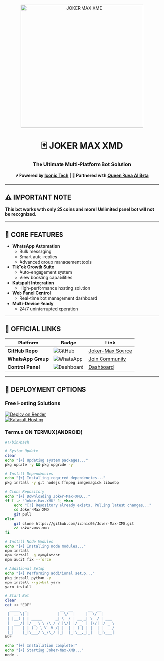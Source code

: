 <p align="center">
  <img src="https://files.catbox.moe/pk48i2.jpg" alt="JOKER MAX XMD" width="400">
</p>

<h1 align="center">🃏 JOKER MAX XMD</h1>
<h3 align="center">The Ultimate Multi-Platform Bot Solution</h3>
<p align="center">
  <strong>⚡ Powered by <a href="https://github.com/iconic05">Iconic Tech</a> | 🤝 Partnered with <a href="https://github.com/iconic05/Queen-ruva-ai-beta">Queen Ruva AI Beta</a></strong>
</p>

---

## ⚠️ IMPORTANT NOTE
**This bot works with only 25 coins and more! Unlimited panel bot will not be recognized.**

---

## 🌟 CORE FEATURES  
- **WhatsApp Automation**  
  - Bulk messaging  
  - Smart auto-replies  
  - Advanced group management tools  
- **TikTok Growth Suite**  
  - Auto-engagement system  
  - View boosting capabilities  
- **Katapult Integration**  
  - High-performance hosting solution  
- **Web Panel Control**  
  - Real-time bot management dashboard  
- **Multi-Device Ready**  
  - 24/7 uninterrupted operation  

---

## 🔗 OFFICIAL LINKS  

| Platform          | Badge | Link |
|-------------------|-------|------|
| **GitHub Repo**   | ![GitHub](https://img.shields.io/badge/Source-Code-success) | [Joker-Max Source](https://github.com/iconic05/Joker-max) |
| **WhatsApp Group**| ![WhatsApp](https://img.shields.io/badge/Community-Chat-green) | [Join Community](https://chat.whatsapp.com/YOUR_INVITE) |
| **Control Panel** | ![Dashboard](https://img.shields.io/badge/Control-Panel-blue) | [Dashboard](https://bot-hosting.net/?aff=1274828280750407803) |

---

## 🚀 DEPLOYMENT OPTIONS

### Free Hosting Solutions
[![Deploy on Render](https://img.shields.io/badge/Render-Free_Hosting-blue?style=for-the-badge)](https://bot-hosting.net/?aff=1274828280750407803)  
[![Katapult Hosting](https://img.shields.io/badge/Katapult-Optimized-orange?style=for-the-badge)](https://dashboard.katabump.com/auth/login#daeae7)  

### Termux ON TERMUX(ANDROID)
```bash
#!/bin/bash

# System Update
clear
echo "[+] Updating system packages..."
pkg update -y && pkg upgrade -y

# Install Dependencies
echo "[+] Installing required dependencies..."
pkg install -y git nodejs ffmpeg imagemagick libwebp

# Clone Repository
echo "[+] Downloading Joker-Max-XMD..."
if [ -d "Joker-Max-XMD" ]; then
    echo "[!] Repository already exists. Pulling latest changes..."
    cd Joker-Max-XMD
    git pull
else
    git clone https://github.com/iconic05/Joker-Max-XMD.git
    cd Joker-Max-XMD
fi

# Install Node Modules
echo "[+] Installing node modules..."
npm install
npm install -g npm@latest
npm audit fix --force

# Additional Setup
echo "[+] Performing additional setup..."
pkg install python -y
npm install --global yarn
yarn install

# Start Bot
clear
cat << "EOF"
  _____  _               __  __       __  __         
 |  __ \| |             |  \/  |     |  \/  |        
 | |__) | | _____      _| \  / | __ _| \  / | ___    
 |  ___/| |/ _ \ \ /\ / / |\/| |/ _` | |\/| |/ _ \   
 | |    | | (_) \ V  V /| |  | | (_| | |  | |  __/   
 |_|    |_|\___/ \_/\_/ |_|  |_|\__,_|_|  |_|\___|   
EOF

echo "[+] Installation complete!"
echo "[+] Starting Joker-Max-XMD..."
node .
